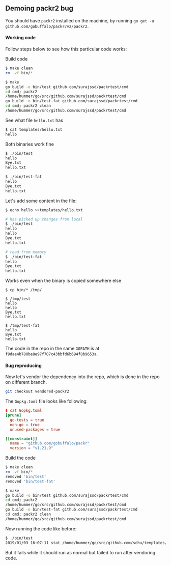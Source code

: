 ## Demoing packr2 bug

You should have `packr2` installed on the machine, by running `go get -u github.com/gobuffalo/packr/v2/packr2`.

#### Working code

Follow steps below to see how this particular code works:

Build code

```bash
$ make clean
rm -vf bin/*

$ make
go build -o bin/test github.com/surajssd/packrtest/cmd
cd cmd; packr2
/home/hummer/go/src/github.com/surajssd/packrtest/cmd
go build -o bin/test-fat github.com/surajssd/packrtest/cmd
cd cmd; packr2 clean
/home/hummer/go/src/github.com/surajssd/packrtest/cmd
```

See what file `hello.txt` has

```bash
$ cat templates/hello.txt
hello
```
Both binaries work fine

```bash
$ ./bin/test
hello
Bye.txt
hello.txt

$ ./bin/test-fat 
hello
Bye.txt
hello.txt
```

Let's add some content in the file:

```bash
$ echo hello >>templates/hello.txt

# has picked up changes from local
$ ./bin/test
hello
hello
Bye.txt
hello.txt

# read from memory
$ ./bin/test-fat 
hello
Bye.txt
hello.txt
```

Works even when the binary is copied somewhere else

```
$ cp bin/* /tmp/

$ /tmp/test
hello
hello
Bye.txt
hello.txt

$ /tmp/test-fat 
hello
Bye.txt
hello.txt
```

The code in the repo in the same `GOPATH` is at `f9dae4b780be8e97f707c43bbfd6b694f8b9653a`.

#### Bug reproducing

Now let's vendor the dependency into the repo, which is done in the repo on different branch.

```bash
git checkout vendored-packr2
```

The `Gopkg.toml` file looks like following:

```toml
$ cat Gopkg.toml 
[prune]
  go-tests = true
  non-go = true
  unused-packages = true

[[constraint]]
  name = "github.com/gobuffalo/packr"
  version = "v1.21.9"
```

Build the code

```bash
$ make clean
rm -vf bin/*
removed 'bin/test'
removed 'bin/test-fat'

$ make
go build -o bin/test github.com/surajssd/packrtest/cmd
cd cmd; packr2
/home/hummer/go/src/github.com/surajssd/packrtest/cmd
go build -o bin/test-fat github.com/surajssd/packrtest/cmd
cd cmd; packr2 clean
/home/hummer/go/src/github.com/surajssd/packrtest/cmd
```

Now running the code like before:

```bash
$ ./bin/test
2019/01/03 16:07:11 stat /home/hummer/go/src/github.com/schu/templates/hello.txt: no such file or directory
```

But it fails while it should run as normal but failed to run after vendoring code.

